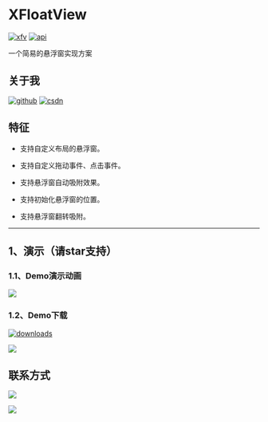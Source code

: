 # XFloatView
[![xfv][xfvsvg]][xfv]  [![api][apisvg]][api]

一个简易的悬浮窗实现方案

## 关于我

[![github](https://img.shields.io/badge/GitHub-xuexiangjys-blue.svg)](https://github.com/xuexiangjys)   [![csdn](https://img.shields.io/badge/CSDN-xuexiangjys-green.svg)](http://blog.csdn.net/xuexiangjys)

## 特征

* 支持自定义布局的悬浮窗。

* 支持自定义拖动事件、点击事件。

* 支持悬浮窗自动吸附效果。

* 支持初始化悬浮窗的位置。

* 支持悬浮窗翻转吸附。

--------

## 1、演示（请star支持）

### 1.1、Demo演示动画

![][demo-gif]

### 1.2、Demo下载

[![downloads][download-svg]][download-url]

![][download-img]







## 联系方式

[![](https://img.shields.io/badge/点击一键加入QQ交流群-602082750-blue.svg)](http://shang.qq.com/wpa/qunwpa?idkey=9922861ef85c19f1575aecea0e8680f60d9386080a97ed310c971ae074998887)

![](https://github.com/xuexiangjys/XPage/blob/master/img/qq_group.jpg)


[xfvsvg]: https://img.shields.io/badge/XFloatView-v1.0.0-brightgreen.svg
[xfv]: https://github.com/xuexiangjys/XFloatView
[apisvg]: https://img.shields.io/badge/API-14+-brightgreen.svg
[api]: https://android-arsenal.com/api?level=14


[demo-gif]: https://github.com/xuexiangjys/XFloatView/blob/master/img/demo.gif
[download-svg]: https://img.shields.io/badge/downloads-1.5M-blue.svg
[download-url]: https://github.com/xuexiangjys/XFloatView/blob/master/apk/xfloatview_demo_1.0.apk?raw=true
[download-img]: https://github.com/xuexiangjys/XFloatView/blob/master/img/download.png